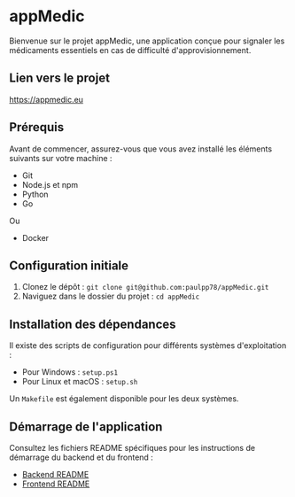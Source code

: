 # appMedic

Bienvenue sur le projet appMedic, une application conçue pour signaler les médicaments essentiels en cas de difficulté d'approvisionnement.

## Lien vers le projet

<https://appmedic.eu>

## Prérequis

Avant de commencer, assurez-vous que vous avez installé les éléments suivants sur votre machine :

- Git
- Node.js et npm
- Python
- Go

Ou

- Docker

## Configuration initiale

1. Clonez le dépôt : `git clone git@github.com:paulpp78/appMedic.git`
2. Naviguez dans le dossier du projet : `cd appMedic`

## Installation des dépendances

Il existe des scripts de configuration pour différents systèmes d'exploitation :

- Pour Windows : `setup.ps1`
- Pour Linux et macOS : `setup.sh`

Un `Makefile` est également disponible pour les deux systèmes.

## Démarrage de l'application

Consultez les fichiers README spécifiques pour les instructions de démarrage du backend et du frontend :

- [Backend README](./appMedicBack/README.md)
- [Frontend README](./appMedicFront/README.md)
